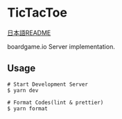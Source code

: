 # TicTacToe

[日本語README](README.ja.md)

boardgame.io Server implementation.

## Usage

```
# Start Development Server
$ yarn dev

# Format Codes(lint & prettier)
$ yarn format
```
